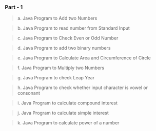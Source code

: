 ### Part - 1

> a.	Java Program to Add two Numbers

> b.	Java Program to read number from Standard Input

> c.	Java Program to Check Even or Odd Number

> d.	Java Program to add two binary numbers

> e.	Java Program to Calculate Area and Circumference of Circle

> f.	Java Program to Multiply two Numbers

> g.	Java Program to check Leap Year

> h.	Java Program to check whether input character is vowel or consonant

> i.	Java Program to calculate compound interest

> j.	Java Program to calculate simple interest

> k.	Java Program to calculate power of a number

